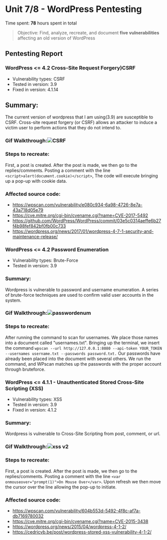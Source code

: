 # Unit 7/8 - WordPress Pentesting
Time spent: **78** hours spent in total

> Objective: Find, analyze, recreate, and document **five vulnerabilities** affecting an old version of WordPress

## Pentesting Report

### WordPress <= 4.2 Cross-Site Request Forgery)CSRF

* Vulnerability types: CSRF
* Tested in version: 3.9
* Fixed in version: 4.1.14

## Summary: 
The current version of wordpress that I am using(3.9) are susceptible to CSRF. Cross-site request forgery (or CSRF) allows an attacker to induce a victim user to perform actions that they do not intend to.

### Gif Walkthrough:![CSRF](https://user-images.githubusercontent.com/98777557/163623803-5495047c-12ad-42cb-a0e1-77c7fecae35b.gif)


### Steps to recreate: 
First, a post is created. After the post is made, we then go to the replies/comments. Posting a comment with the line ```<script>alert(document.cookie)</script>```,
The code will execute bringing up a pop-up with cookie data.

### Affected source code:

*  https://wpscan.com/vulnerability/e080c934-6a98-4726-8e7a-43a718d05e79
* https://cve.mitre.org/cgi-bin/cvename.cgi?name=CVE-2017-5492
* https://github.com/WordPress/WordPress/commit/03e5c0314aeffe6b27f4b98fef842bf0fb00c733
* https://wordpress.org/news/2017/01/wordpress-4-7-1-security-and-maintenance-release/



### WordPress <= 4.2 Password Enumeration
* Vulnerability types: Brute-Force
* Tested in version: 3.9

### Summary: 
Wordpress is vulnerable to password and username enumeration. A series of brute-force techniques are used to confirm valid user accounts in the system.

### Gif Walkthrough:![passwordenum](https://user-images.githubusercontent.com/98777557/163623780-5c077ab6-2e3c-4762-83ef-364bb377e7cf.gif)


### Steps to recreate:
After running the command to scan for usernames. We place those names into a document called "usernames.txt". Bringing up the terminal, we insert the command ```wpscan --url http://127.0.0.1:8080 --api-token YOUR_TOKEN --usernames username.txt --passwords password.txt.``` Our passwords have already been placed into the document with several others. We run the command, and WPscan matches up the passwords with the proper account through bruteforce.

### WordPress <= 4.1.1 - Unauthenticated Stored Cross-Site Scripting (XSS)
* Vulnerability types: XSS
* Tested in version: 3.9
* Fixed in version: 4.1.2

### Summary: 
Wordpress is vulnerable to Cross-Site Scripting from post, comment, or url. 

### Gif Walkthrough:![xss v2](https://user-images.githubusercontent.com/98777557/163623828-c51ce993-d1fd-4cb9-83e6-415b6045f3dc.gif)


### Steps to recreate:
First, a post is created. After the post is made, we then go to the replies/comments. Posting a comment with the line 
```<var onmouseover="prompt(1)">On Mouse Over</var>```. Upon refresh we then move the cursor over the line allowing the pop-up to initiate.
### Affected source code:

* https://wpscan.com/vulnerability/604b553d-5492-4f8c-af7a-db7169780032
* https://cve.mitre.org/cgi-bin/cvename.cgi?name=CVE-2015-3438
* https://wordpress.org/news/2015/04/wordpress-4-1-2/
* https://cedricvb.be/post/wordpress-stored-xss-vulnerability-4-1-2/
